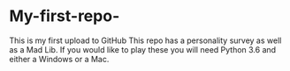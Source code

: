 # My-first-repo-
This is my first upload to GitHub
This repo has a personality survey as well as a Mad Lib. If you would like to play these you will need Python 3.6 and either a Windows or a Mac.
